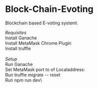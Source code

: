 # Block-Chain-Evoting
Blockchain based E-voting system\ 

*Requisites*\
  Install Ganache\
  Install MetaMask Chrome Plugin\
  Install truffle\
\
*Setup*\
  Run Ganache\
  Set MetaMask port to of Localaddress:<port of ganashe>\
  Run truffle migrate -- reset\
  Run npm run dev\

